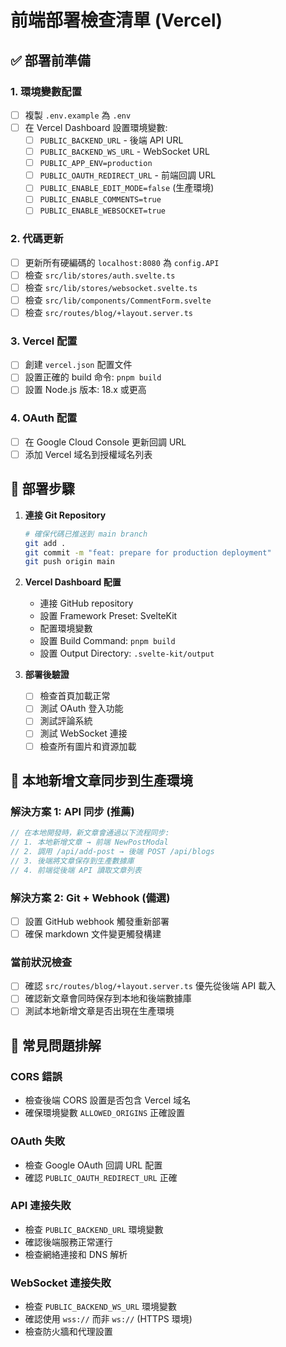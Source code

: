 # 前端部署檢查清單 (Vercel)

## ✅ 部署前準備

### 1. 環境變數配置
- [ ] 複製 `.env.example` 為 `.env`
- [ ] 在 Vercel Dashboard 設置環境變數:
  - [ ] `PUBLIC_BACKEND_URL` - 後端 API URL
  - [ ] `PUBLIC_BACKEND_WS_URL` - WebSocket URL
  - [ ] `PUBLIC_APP_ENV=production`
  - [ ] `PUBLIC_OAUTH_REDIRECT_URL` - 前端回調 URL
  - [ ] `PUBLIC_ENABLE_EDIT_MODE=false` (生產環境)
  - [ ] `PUBLIC_ENABLE_COMMENTS=true`
  - [ ] `PUBLIC_ENABLE_WEBSOCKET=true`

### 2. 代碼更新
- [ ] 更新所有硬編碼的 `localhost:8080` 為 `config.API`
- [ ] 檢查 `src/lib/stores/auth.svelte.ts`
- [ ] 檢查 `src/lib/stores/websocket.svelte.ts`
- [ ] 檢查 `src/lib/components/CommentForm.svelte`
- [ ] 檢查 `src/routes/blog/+layout.server.ts`

### 3. Vercel 配置
- [ ] 創建 `vercel.json` 配置文件
- [ ] 設置正確的 build 命令: `pnpm build`
- [ ] 設置 Node.js 版本: 18.x 或更高

### 4. OAuth 配置
- [ ] 在 Google Cloud Console 更新回調 URL
- [ ] 添加 Vercel 域名到授權域名列表

## 🚀 部署步驟

1. **連接 Git Repository**
   ```bash
   # 確保代碼已推送到 main branch
   git add .
   git commit -m "feat: prepare for production deployment"
   git push origin main
   ```

2. **Vercel Dashboard 配置**
   - 連接 GitHub repository
   - 設置 Framework Preset: SvelteKit
   - 配置環境變數
   - 設置 Build Command: `pnpm build`
   - 設置 Output Directory: `.svelte-kit/output`

3. **部署後驗證**
   - [ ] 檢查首頁加載正常
   - [ ] 測試 OAuth 登入功能
   - [ ] 測試評論系統
   - [ ] 測試 WebSocket 連接
   - [ ] 檢查所有圖片和資源加載

## 🔧 本地新增文章同步到生產環境

### 解決方案 1: API 同步 (推薦)
```typescript
// 在本地開發時，新文章會通過以下流程同步:
// 1. 本地新增文章 → 前端 NewPostModal
// 2. 調用 /api/add-post → 後端 POST /api/blogs
// 3. 後端將文章保存到生產數據庫
// 4. 前端從後端 API 讀取文章列表
```

### 解決方案 2: Git + Webhook (備選)
- [ ] 設置 GitHub webhook 觸發重新部署
- [ ] 確保 markdown 文件變更觸發構建

### 當前狀況檢查
- [ ] 確認 `src/routes/blog/+layout.server.ts` 優先從後端 API 載入
- [ ] 確認新文章會同時保存到本地和後端數據庫
- [ ] 測試本地新增文章是否出現在生產環境

## 🚨 常見問題排解

### CORS 錯誤
- 檢查後端 CORS 設置是否包含 Vercel 域名
- 確保環境變數 `ALLOWED_ORIGINS` 正確設置

### OAuth 失敗
- 檢查 Google OAuth 回調 URL 配置
- 確認 `PUBLIC_OAUTH_REDIRECT_URL` 正確

### API 連接失敗
- 檢查 `PUBLIC_BACKEND_URL` 環境變數
- 確認後端服務正常運行
- 檢查網絡連接和 DNS 解析

### WebSocket 連接失敗
- 檢查 `PUBLIC_BACKEND_WS_URL` 環境變數
- 確認使用 `wss://` 而非 `ws://` (HTTPS 環境)
- 檢查防火牆和代理設置 